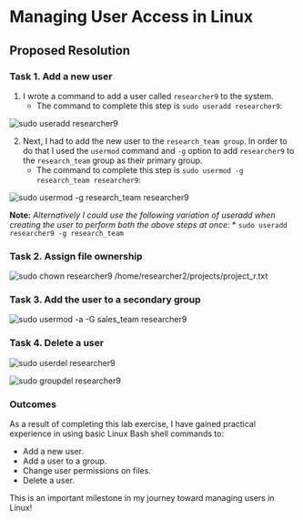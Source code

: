 # Managing User Access in Linux

## Proposed Resolution

### Task 1. Add a new user

1. I wrote a command to add a user called `researcher9` to the system.
    * The command to complete this step is `sudo useradd researcher9`:

![sudo useradd researcher9](https://github.com/user-attachments/assets/d5943a49-fdbc-4165-a318-8b9866f7db49)

2. Next, I had to add the new user to the `research_team group`. In order to do that I used the `usermod` command and `-g` option to add `researcher9` to the `research_team` group as their primary group.
    * The command to complete this step is `sudo usermod -g research_team researcher9`:

![sudo usermod -g research_team researcher9](https://github.com/user-attachments/assets/02bfc339-83c4-4eda-a4d4-6e2d05b839af)

**Note:** *Alternatively I could use the following variation of useradd when creating the user to perform both the above steps at once*:
    * `sudo useradd researcher9 -g research_team`

### Task 2. Assign file ownership

![sudo chown researcher9 /home/researcher2/projects/project_r.txt](https://github.com/user-attachments/assets/f7fb3829-c985-4c1f-9280-abbc8a366382)

### Task 3. Add the user to a secondary group

![sudo usermod -a -G sales_team researcher9](https://github.com/user-attachments/assets/5a9da524-f73c-4edf-bb45-998caea0046b)

### Task 4. Delete a user

![sudo userdel researcher9](https://github.com/user-attachments/assets/bb0e3eaa-b829-47ed-8b82-9196733344e9)

![sudo groupdel researcher9](https://github.com/user-attachments/assets/0476158f-a2e2-4fc1-a5af-89503141bd71)

### Outcomes

As a result of completing this lab exercise, I have gained practical experience in using basic Linux Bash shell commands to:

* Add a new user.
* Add a user to a group.
* Change user permissions on files.
* Delete a user.
  
This is an important milestone in my journey toward managing users in Linux!
